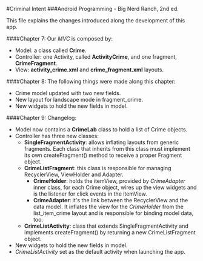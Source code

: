 #Criminal Intent
###Android Programming - Big Nerd Ranch, 2nd ed.

This file explains the changes introduced along the development of this app.

####Chapter 7:
Our *MVC* is composed by:

* Model: a class called **Crime**.
* Controller: one Activity, called **ActivityCrime**, and one fragment, **CrimeFragment**. 
* View: **activity_crime.xml** and **crime_fragment.xml** layouts.


####Chapter 8:
The following things were made along this chapter:

* Crime model updated with two new fields.
* New layout for landscape mode in fragment_crime.
* New widgets to hold the new fields in model.


####Chapter 9:
Changelog:

* Model now contains a **CrimeLab** class to hold a list of Crime objects.
* Controller has three new classes:
	* **SingleFragmentActivity**: allows inflating layouts from generic fragments. Each class that inherits from this class must implement its own createFragment() method to receive a proper Fragment object. 
	* **CrimeListFragment**: this class is responsible for managing RecyclerView, ViewHolder and Adapter.
		* **CrimeHolder**: holds the itemView, provided by *CrimeAdapter* inner class, for each Crime object, wires up the view widgets and is the listener for click events in the itemView.
		* **CrimeAdapter**: it's the link between the RecyclerView and the data model. It inflates the view for the *CrimeHolder* from the list_item_crime layout and is responsible for binding model data, too.
	* **CrimeListActivity**: class that extends SingleFragmentActivity and implements createFragment() by returning a new CrimeListFragment object.
* New widgets to hold the new fields in model.
* *CrimeListActivity* set as the default activity when launching the app.